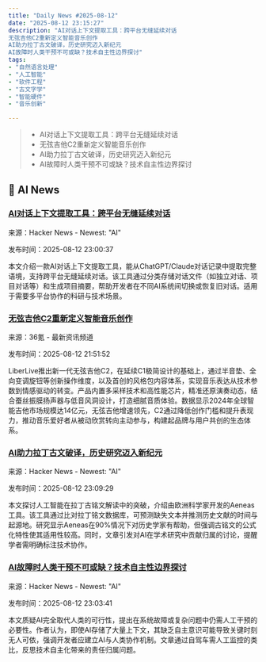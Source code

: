 ```yaml
---
title: "Daily News #2025-08-12"
date: "2025-08-12 23:15:27"
description: "AI对话上下文提取工具：跨平台无缝延续对话
无弦吉他C2重新定义智能音乐创作
AI助力拉丁古文破译，历史研究迈入新纪元
AI故障时人类干预不可或缺？技术自主性边界探讨"
tags: 
- "自然语言处理"
- "人工智能"
- "软件工程"
- "古文字学"
- "智能硬件"
- "音乐创新"

---
```


> - AI对话上下文提取工具：跨平台无缝延续对话
> - 无弦吉他C2重新定义智能音乐创作
> - AI助力拉丁古文破译，历史研究迈入新纪元
> - AI故障时人类干预不可或缺？技术自主性边界探讨

## 🤖 AI News

### [AI对话上下文提取工具：跨平台无缝延续对话](https://gist.github.com/clemlesne/41eff0f470cd35c05c8bb66d708c9f8c)

来源：Hacker News - Newest: "AI"

发布时间：2025-08-12 23:00:37

本文介绍一款AI对话上下文提取工具，能从ChatGPT/Claude对话记录中提取完整语境，支持跨平台无缝延续对话。该工具通过分类存储对话文件（如独立对话、项目对话等）和生成项目摘要，帮助开发者在不同AI系统间切换或恢复旧对话。适用于需要多平台协作的科研与技术场景。

### [无弦吉他C2重新定义智能音乐创作](https://www.36kr.com/p/3419907427126660)

来源：36氪 - 最新资讯频道

发布时间：2025-08-12 21:51:52

LiberLive推出新一代无弦吉他C2，在延续C1极简设计的基础上，通过半音垫、全向变调旋钮等创新操作维度，以及首创的风格包内容体系，实现音乐表达从技术参数到情感驱动的转变。产品内置多采样技术和高性能芯片，精准还原演奏动态，结合蚕丝振膜扬声器与低音风洞设计，打造细腻音质体验。数据显示2024年全球智能吉他市场规模达14亿元，无弦吉他增速领先，C2通过降低创作门槛和提升表现力，推动音乐爱好者从被动欣赏转向主动参与，构建起品牌与用户共创的生态体系。

### [AI助力拉丁古文破译，历史研究迈入新纪元](https://languagelog.ldc.upenn.edu/nll/?p=70386)

来源：Hacker News - Newest: "AI"

发布时间：2025-08-12 23:09:29

本文探讨人工智能在拉丁古铭文解读中的突破，介绍由欧洲科学家开发的Aeneas工具。该工具通过比对拉丁铭文数据库，可预测缺失文本并推测历史文献的时间与起源地。研究显示Aeneas在90%情况下对历史学家有帮助，但强调古铭文的公式化特性使其适用性较高。同时，文章引发对AI在学术研究中贡献归属的讨论，提醒学者需明确标注技术协作。

### [AI故障时人类干预不可或缺？技术自主性边界探讨](https://max.engineer/failover-to-hi)

来源：Hacker News - Newest: "AI"

发布时间：2025-08-12 23:03:41

本文质疑AI完全取代人类的可行性，提出在系统故障或复杂问题中仍需人工干预的必要性。作者认为，即使AI存储了大量上下文，其缺乏自主意识可能导致关键时刻无人可依，强调开发者应建立AI与人类协作机制。文章通过自驾车需人工监控的类比，反思技术自主化带来的责任归属问题。
